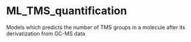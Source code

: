 # ML_TMS_quantification
Models which predicts the number of TMS groups in a molecule after its derivatization from GC-MS data
